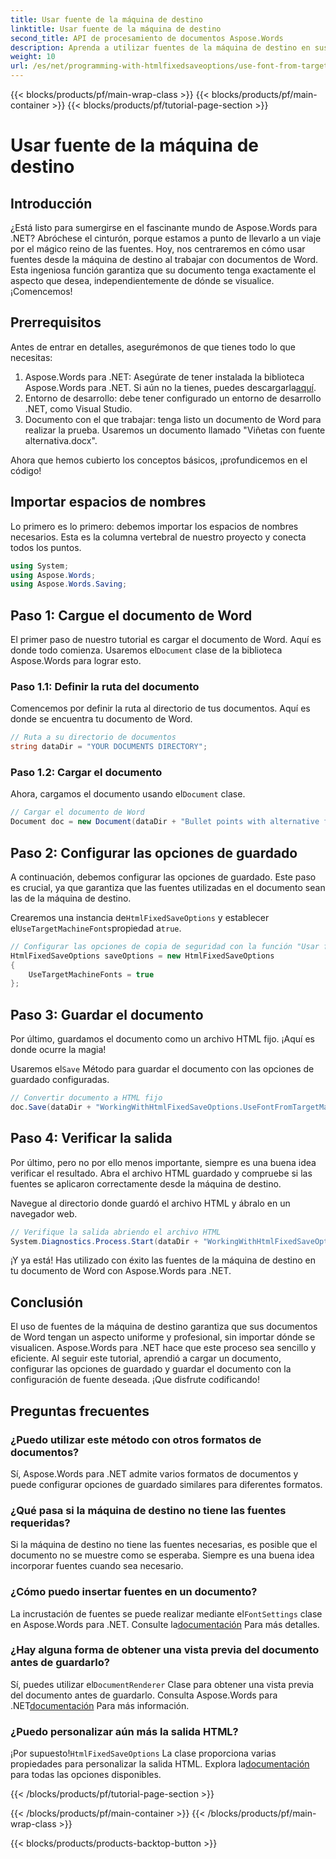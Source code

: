 ```yaml
---
title: Usar fuente de la máquina de destino
linktitle: Usar fuente de la máquina de destino
second_title: API de procesamiento de documentos Aspose.Words
description: Aprenda a utilizar fuentes de la máquina de destino en sus documentos de Word con Aspose.Words para .NET. Siga nuestra guía paso a paso para lograr una integración perfecta de fuentes.
weight: 10
url: /es/net/programming-with-htmlfixedsaveoptions/use-font-from-target-machine/
---
```


{{< blocks/products/pf/main-wrap-class >}}
{{< blocks/products/pf/main-container >}}
{{< blocks/products/pf/tutorial-page-section >}}

# Usar fuente de la máquina de destino

## Introducción

¿Está listo para sumergirse en el fascinante mundo de Aspose.Words para .NET? Abróchese el cinturón, porque estamos a punto de llevarlo a un viaje por el mágico reino de las fuentes. Hoy, nos centraremos en cómo usar fuentes desde la máquina de destino al trabajar con documentos de Word. Esta ingeniosa función garantiza que su documento tenga exactamente el aspecto que desea, independientemente de dónde se visualice. ¡Comencemos!

## Prerrequisitos

Antes de entrar en detalles, asegurémonos de que tienes todo lo que necesitas:

1.  Aspose.Words para .NET: Asegúrate de tener instalada la biblioteca Aspose.Words para .NET. Si aún no la tienes, puedes descargarla[aquí](https://releases.aspose.com/words/net/).
2. Entorno de desarrollo: debe tener configurado un entorno de desarrollo .NET, como Visual Studio.
3. Documento con el que trabajar: tenga listo un documento de Word para realizar la prueba. Usaremos un documento llamado "Viñetas con fuente alternativa.docx".

Ahora que hemos cubierto los conceptos básicos, ¡profundicemos en el código!

## Importar espacios de nombres

Lo primero es lo primero: debemos importar los espacios de nombres necesarios. Esta es la columna vertebral de nuestro proyecto y conecta todos los puntos.

```csharp
using System;
using Aspose.Words;
using Aspose.Words.Saving;
```

## Paso 1: Cargue el documento de Word

 El primer paso de nuestro tutorial es cargar el documento de Word. Aquí es donde todo comienza. Usaremos el`Document` clase de la biblioteca Aspose.Words para lograr esto.

### Paso 1.1: Definir la ruta del documento

Comencemos por definir la ruta al directorio de tus documentos. Aquí es donde se encuentra tu documento de Word.

```csharp
// Ruta a su directorio de documentos
string dataDir = "YOUR DOCUMENTS DIRECTORY";
```

### Paso 1.2: Cargar el documento

 Ahora, cargamos el documento usando el`Document` clase.

```csharp
// Cargar el documento de Word
Document doc = new Document(dataDir + "Bullet points with alternative font.docx");
```

## Paso 2: Configurar las opciones de guardado

A continuación, debemos configurar las opciones de guardado. Este paso es crucial, ya que garantiza que las fuentes utilizadas en el documento sean las de la máquina de destino.

 Crearemos una instancia de`HtmlFixedSaveOptions` y establecer el`UseTargetMachineFonts`propiedad a`true`.

```csharp
// Configurar las opciones de copia de seguridad con la función "Usar fuentes de la máquina de destino"
HtmlFixedSaveOptions saveOptions = new HtmlFixedSaveOptions
{
    UseTargetMachineFonts = true
};
```

## Paso 3: Guardar el documento

Por último, guardamos el documento como un archivo HTML fijo. ¡Aquí es donde ocurre la magia!

 Usaremos el`Save` Método para guardar el documento con las opciones de guardado configuradas.

```csharp
// Convertir documento a HTML fijo
doc.Save(dataDir + "WorkingWithHtmlFixedSaveOptions.UseFontFromTargetMachine.html", saveOptions);
```

## Paso 4: Verificar la salida

Por último, pero no por ello menos importante, siempre es una buena idea verificar el resultado. Abra el archivo HTML guardado y compruebe si las fuentes se aplicaron correctamente desde la máquina de destino.

Navegue al directorio donde guardó el archivo HTML y ábralo en un navegador web.

```csharp
// Verifique la salida abriendo el archivo HTML
System.Diagnostics.Process.Start(dataDir + "WorkingWithHtmlFixedSaveOptions.UseFontFromTargetMachine.html");
```

¡Y ya está! Has utilizado con éxito las fuentes de la máquina de destino en tu documento de Word con Aspose.Words para .NET.

## Conclusión

El uso de fuentes de la máquina de destino garantiza que sus documentos de Word tengan un aspecto uniforme y profesional, sin importar dónde se visualicen. Aspose.Words para .NET hace que este proceso sea sencillo y eficiente. Al seguir este tutorial, aprendió a cargar un documento, configurar las opciones de guardado y guardar el documento con la configuración de fuente deseada. ¡Que disfrute codificando!

## Preguntas frecuentes

### ¿Puedo utilizar este método con otros formatos de documentos?
Sí, Aspose.Words para .NET admite varios formatos de documentos y puede configurar opciones de guardado similares para diferentes formatos.

### ¿Qué pasa si la máquina de destino no tiene las fuentes requeridas?
Si la máquina de destino no tiene las fuentes necesarias, es posible que el documento no se muestre como se esperaba. Siempre es una buena idea incorporar fuentes cuando sea necesario.

### ¿Cómo puedo insertar fuentes en un documento?
 La incrustación de fuentes se puede realizar mediante el`FontSettings` clase en Aspose.Words para .NET. Consulte la[documentación](https://reference.aspose.com/words/net/) Para más detalles.

### ¿Hay alguna forma de obtener una vista previa del documento antes de guardarlo?
 Sí, puedes utilizar el`DocumentRenderer` Clase para obtener una vista previa del documento antes de guardarlo. Consulta Aspose.Words para .NET[documentación](https://reference.aspose.com/words/net/) Para más información.

### ¿Puedo personalizar aún más la salida HTML?
 ¡Por supuesto!`HtmlFixedSaveOptions` La clase proporciona varias propiedades para personalizar la salida HTML. Explora la[documentación](https://reference.aspose.com/words/net/) para todas las opciones disponibles.

{{< /blocks/products/pf/tutorial-page-section >}}

{{< /blocks/products/pf/main-container >}}
{{< /blocks/products/pf/main-wrap-class >}}

{{< blocks/products/products-backtop-button >}}
